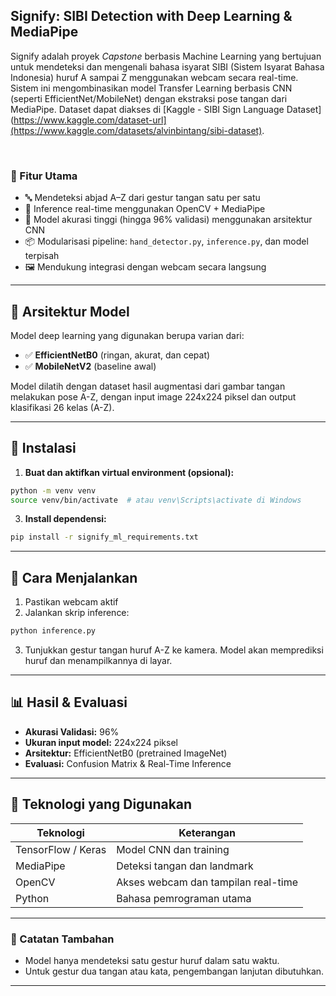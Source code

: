 ## Signify: SIBI Detection with Deep Learning & MediaPipe

Signify adalah proyek *Capstone* berbasis Machine Learning yang bertujuan untuk mendeteksi dan mengenali bahasa isyarat SIBI (Sistem Isyarat Bahasa Indonesia) huruf A sampai Z menggunakan webcam secara real-time. Sistem ini mengombinasikan model Transfer Learning berbasis CNN (seperti EfficientNet/MobileNet) dengan ekstraksi pose tangan dari MediaPipe. Dataset dapat diakses di [Kaggle - SIBI Sign Language Dataset](https://www.kaggle.com/dataset-url](https://www.kaggle.com/datasets/alvinbintang/sibi-dataset). 

<br>

### 📌 Fitur Utama

* 🔤 Mendeteksi abjad A–Z dari gestur tangan satu per satu
* 🎥 Inference real-time menggunakan OpenCV + MediaPipe
* 🧠 Model akurasi tinggi (hingga 96% validasi) menggunakan arsitektur CNN
* 📦 Modularisasi pipeline: `hand_detector.py`, `inference.py`, dan model terpisah
* 🖼️ Mendukung integrasi dengan webcam secara langsung

---

## 🧠 Arsitektur Model

Model deep learning yang digunakan berupa varian dari:

* ✅ **EfficientNetB0** (ringan, akurat, dan cepat)
* ✅ **MobileNetV2** (baseline awal)

Model dilatih dengan dataset hasil augmentasi dari gambar tangan melakukan pose A-Z, dengan input image 224x224 piksel dan output klasifikasi 26 kelas (A-Z).

---

## 🔧 Instalasi

1. **Buat dan aktifkan virtual environment (opsional):**

```bash
python -m venv venv
source venv/bin/activate  # atau venv\Scripts\activate di Windows
```

3. **Install dependensi:**

```bash
pip install -r signify_ml_requirements.txt
```

---

## 🚀 Cara Menjalankan

1. Pastikan webcam aktif
2. Jalankan skrip inference:

```bash
python inference.py
```

3. Tunjukkan gestur tangan huruf A-Z ke kamera. Model akan memprediksi huruf dan menampilkannya di layar.

---

## 📊 Hasil & Evaluasi

* **Akurasi Validasi:** 96%
* **Ukuran input model:** 224x224 piksel
* **Arsitektur:** EfficientNetB0 (pretrained ImageNet)
* **Evaluasi:** Confusion Matrix & Real-Time Inference

---

## 🧪 Teknologi yang Digunakan

| Teknologi          | Keterangan                          |
| ------------------ | ----------------------------------- |
| TensorFlow / Keras | Model CNN dan training              |
| MediaPipe          | Deteksi tangan dan landmark         |
| OpenCV             | Akses webcam dan tampilan real-time |
| Python             | Bahasa pemrograman utama            |

---

### 📌 Catatan Tambahan

* Model hanya mendeteksi satu gestur huruf dalam satu waktu.
* Untuk gestur dua tangan atau kata, pengembangan lanjutan dibutuhkan.

---
